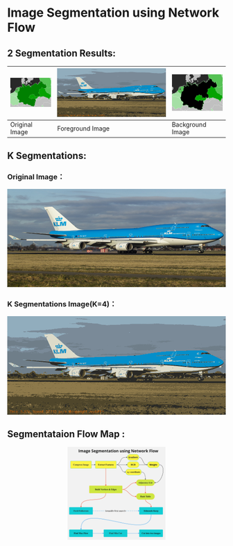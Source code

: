 # Image Segmentation using Network Flow

## 2 Segmentation Results:

| ![Image 1](Pictures/280*200.png) | ![Image 2](Pictures/segmentation_result.png) | ![Image 4](Pictures/t_set_result.png)|
|------------------------|------------------------|-------------------|
| Original Image   | Foreground Image    | Background Image |

## K Segmentations:
### Original Image：
![Image 5](Pictures/1000*450.png)
### K Segmentations Image(K=4)：
![Image 6](Pictures/result1.png) 


## Segmentataion Flow Map :
<div style="display: flex; justify-content: space-around;">
  <img src="Pictures/flow map.jpg" width="45%" alt="Image 3"/>
</div>

